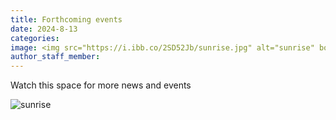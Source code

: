 ```yaml
---
title: Forthcoming events
date: 2024-8-13
categories:
image: <img src="https://i.ibb.co/2SD52Jb/sunrise.jpg" alt="sunrise" border="0">
author_staff_member:
---
```


Watch this space for more news and events

<img src="https://i.ibb.co/2SD52Jb/sunrise.jpg" alt="sunrise" border="0">